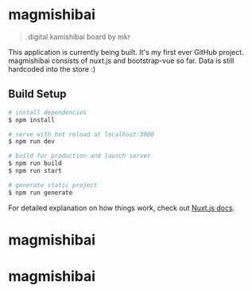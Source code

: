 # magmishibai

> digital kamishibai board by mkr

This application is currently being built. It's my first ever GitHub project.
magmishibai consists of nuxt.js and bootstrap-vue so far. Data is still hardcoded into the store :)

## Build Setup

```bash
# install dependencies
$ npm install

# serve with hot reload at localhost:3000
$ npm run dev

# build for production and launch server
$ npm run build
$ npm run start

# generate static project
$ npm run generate
```

For detailed explanation on how things work, check out [Nuxt.js docs](https://nuxtjs.org).
# magmishibai

# magmishibai

